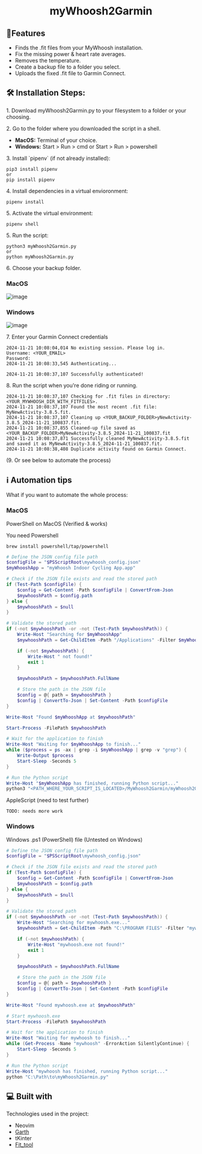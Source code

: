 <h1 align="center" id="title">myWhoosh2Garmin</h1>

<h2>🧐Features</h2>

*   Finds the .fit files from your MyWhoosh installation.
*   Fix the missing power & heart rate averages.
*   Removes the temperature.
*   Create a backup file to a folder you select.
*   Uploads the fixed .fit file to Garmin Connect.

<h2>🛠️ Installation Steps:</h2>

<p>1. Download myWhoosh2Garmin.py to your filesystem to a folder or your choosing.</p>

<p>2. Go to the folder where you downloaded the script in a shell.</p>

- <b>MacOS:</b> Terminal of your choice. 
- <b>Windows:</b> Start > Run > cmd or Start > Run > powershell

<p>3. Install `pipenv` (if not already installed):</p>

```
pip3 install pipenv
or
pip install pipenv
```
<p>4. Install dependencies in a virtual envioronment:</p>

```
pipenv install
```

<p>5. Activate the virtual environment:</p>

```
pipenv shell
```

<p>5. Run the script:</p>

```
python3 myWhoosh2Garmin.py
or
python myWhoosh2Garmin.py
```
  
<p>6. Choose your backup folder.</p>

<h3>MacOS</h3>

![image](https://github.com/user-attachments/assets/2c6c1072-bacf-4f0c-8861-78f62bf51648)


<h3>Windows</h3>


![image](https://github.com/user-attachments/assets/d1540291-4e6d-488e-9dcf-8d7b68651103)

<p>7. Enter your Garmin Connect credentials</p>

```
2024-11-21 10:08:04,014 No existing session. Please log in.
Username: <YOUR_EMAIL>
Password:
2024-11-21 10:08:33,545 Authenticating...

2024-11-21 10:08:37,107 Successfully authenticated!
```

<p>8. Run the script when you're done riding or running.</p>

```
2024-11-21 10:08:37,107 Checking for .fit files in directory: <YOUR_MYWHOOSH_DIR_WITH_FITFILES>.
2024-11-21 10:08:37,107 Found the most recent .fit file: MyNewActivity-3.8.5.fit.
2024-11-21 10:08:37,107 Cleaning up <YOUR_BACKUP_FOLDER>yNewActivity-3.8.5_2024-11-21_100837.fit.
2024-11-21 10:08:37,855 Cleaned-up file saved as <YOUR_BACKUP_FOLDER>MyNewActivity-3.8.5_2024-11-21_100837.fit
2024-11-21 10:08:37,871 Successfully cleaned MyNewActivity-3.8.5.fit and saved it as MyNewActivity-3.8.5_2024-11-21_100837.fit.
2024-11-21 10:08:38,408 Duplicate activity found on Garmin Connect.
```

<p>(9. Or see below to automate the process)</p>

<h2>ℹ️ Automation tips</h2> 

What if you want to automate the whole process:
<h3>MacOS</h3>

PowerShell on MacOS (Verified & works)

You need Powershell

```shell
brew install powershell/tap/powershell
```

```powershell
# Define the JSON config file path
$configFile = "$PSScriptRoot\mywhoosh_config.json"
$myWhooshApp = "myWhoosh Indoor Cycling App.app"

# Check if the JSON file exists and read the stored path
if (Test-Path $configFile) {
    $config = Get-Content -Path $configFile | ConvertFrom-Json
    $mywhooshPath = $config.path
} else {
    $mywhooshPath = $null
}

# Validate the stored path
if (-not $mywhooshPath -or -not (Test-Path $mywhooshPath)) {
    Write-Host "Searching for $myWhooshApp"
    $mywhooshPath = Get-ChildItem -Path "/Applications" -Filter $myWhooshApp -Recurse -ErrorAction SilentlyContinue | Select-Object -First 1

    if (-not $mywhooshPath) {
        Write-Host " not found!"
        exit 1
    }

    $mywhooshPath = $mywhooshPath.FullName

    # Store the path in the JSON file
    $config = @{ path = $mywhooshPath }
    $config | ConvertTo-Json | Set-Content -Path $configFile
}

Write-Host "Found $myWhooshApp at $mywhooshPath"

Start-Process -FilePath $mywhooshPath

# Wait for the application to finish
Write-Host "Waiting for $myWhooshApp to finish..."
while ($process = ps -ax | grep -i $myWhooshApp | grep -v "grep") {
    Write-Output $process
    Start-Sleep -Seconds 5
}

# Run the Python script
Write-Host "$myWhooshApp has finished, running Python script..."
python3 "<PATH_WHERE_YOUR_SCRIPT_IS_LOCATED>/MyWhoosh2Garmin/myWhoosh2Garmin.py"
```

AppleScript (need to test further)

```applescript
TODO: needs more work
```

<h3>Windows</h3>

Windows .ps1 (PowerShell) file (Untested on Windows)
```powershell
# Define the JSON config file path
$configFile = "$PSScriptRoot\mywhoosh_config.json"

# Check if the JSON file exists and read the stored path
if (Test-Path $configFile) {
    $config = Get-Content -Path $configFile | ConvertFrom-Json
    $mywhooshPath = $config.path
} else {
    $mywhooshPath = $null
}

# Validate the stored path
if (-not $mywhooshPath -or -not (Test-Path $mywhooshPath)) {
    Write-Host "Searching for mywhoosh.exe..."
    $mywhooshPath = Get-ChildItem -Path "C:\PROGRAM FILES" -Filter "mywhoosh.exe" -Recurse -ErrorAction SilentlyContinue | Select-Object -First 1

    if (-not $mywhooshPath) {
        Write-Host "mywhoosh.exe not found!"
        exit 1
    }

    $mywhooshPath = $mywhooshPath.FullName

    # Store the path in the JSON file
    $config = @{ path = $mywhooshPath }
    $config | ConvertTo-Json | Set-Content -Path $configFile
}

Write-Host "Found mywhoosh.exe at $mywhooshPath"

# Start mywhoosh.exe
Start-Process -FilePath $mywhooshPath

# Wait for the application to finish
Write-Host "Waiting for mywhoosh to finish..."
while (Get-Process -Name "mywhoosh" -ErrorAction SilentlyContinue) {
    Start-Sleep -Seconds 5
}

# Run the Python script
Write-Host "mywhoosh has finished, running Python script..."
python "C:\Path\to\myWhoosh2Garmin.py"
```

<h2>💻 Built with</h2>

Technologies used in the project:

* Neovim
*   <a href="https://github.com/matin/garth">Garth</a>
*   tKinter
*   <a href="https://bitbucket.org/stagescycling/fit_tool/src/main/">Fit\_tool</a>
